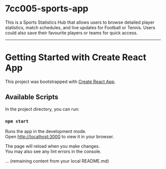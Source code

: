 # 7cc005-sports-app
This is a Sports Statistics Hub that allows users to browse detailed player statistics, match schedules, and live updates for Football or Tennis. Users could also save their favourite players or teams for quick access.

---

# Getting Started with Create React App

This project was bootstrapped with [Create React App](https://github.com/facebook/create-react-app).

## Available Scripts

In the project directory, you can run:

### `npm start`

Runs the app in the development mode.\
Open [http://localhost:3000](http://localhost:3000) to view it in your browser.

The page will reload when you make changes.\
You may also see any lint errors in the console.

... (remaining content from your local README.md)
